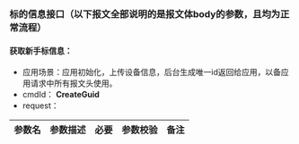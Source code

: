### 标的信息接口（以下报文全部说明的是报文体body的参数，且均为正常流程）

#### 获取新手标信息：
* 应用场景：应用初始化，上传设备信息，后台生成唯一id返回给应用，以备应用请求中所有报文头使用。
* cmdId： **CreateGuid**
* request：

|参数名|参数描述|必要|参数校验|备注|
|-|-|-|-|-|